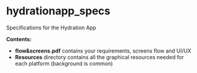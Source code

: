 # hydrationapp_specs
Specifications for the Hydration App

**Contents:**

- **flow&screens.pdf** contains your requirements, screens flow and UI/UX
- **Resources** directory contains all the graphical resources needed for each platform (background is common)
